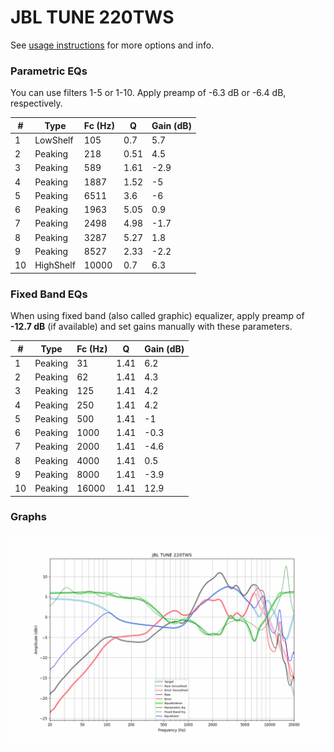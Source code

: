 # JBL TUNE 220TWS
See [usage instructions](https://github.com/jaakkopasanen/AutoEq#usage) for more options and info.

### Parametric EQs
You can use filters 1-5 or 1-10. Apply preamp of -6.3 dB or -6.4 dB, respectively.

|   # | Type      |   Fc (Hz) |    Q |   Gain (dB) |
|-----|-----------|-----------|------|-------------|
|   1 | LowShelf  |       105 | 0.7  |         5.7 |
|   2 | Peaking   |       218 | 0.51 |         4.5 |
|   3 | Peaking   |       589 | 1.61 |        -2.9 |
|   4 | Peaking   |      1887 | 1.52 |        -5   |
|   5 | Peaking   |      6511 | 3.6  |        -6   |
|   6 | Peaking   |      1963 | 5.05 |         0.9 |
|   7 | Peaking   |      2498 | 4.98 |        -1.7 |
|   8 | Peaking   |      3287 | 5.27 |         1.8 |
|   9 | Peaking   |      8527 | 2.33 |        -2.2 |
|  10 | HighShelf |     10000 | 0.7  |         6.3 |

### Fixed Band EQs
When using fixed band (also called graphic) equalizer, apply preamp of **-12.7 dB** (if available) and set gains manually with these parameters.

|   # | Type    |   Fc (Hz) |    Q |   Gain (dB) |
|-----|---------|-----------|------|-------------|
|   1 | Peaking |        31 | 1.41 |         6.2 |
|   2 | Peaking |        62 | 1.41 |         4.3 |
|   3 | Peaking |       125 | 1.41 |         4.2 |
|   4 | Peaking |       250 | 1.41 |         4.2 |
|   5 | Peaking |       500 | 1.41 |        -1   |
|   6 | Peaking |      1000 | 1.41 |        -0.3 |
|   7 | Peaking |      2000 | 1.41 |        -4.6 |
|   8 | Peaking |      4000 | 1.41 |         0.5 |
|   9 | Peaking |      8000 | 1.41 |        -3.9 |
|  10 | Peaking |     16000 | 1.41 |        12.9 |

### Graphs
![](./JBL%20TUNE%20220TWS.png)
